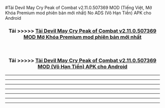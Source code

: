 #Tải Devil May Cry Peak of Combat v2.11.0.507369  MOD (Tiếng Việt, Mở Khóa Premium mod phiên bản mới nhất) No ADS (Vô Hạn Tiền) APK cho Android



<div align="center">
<h3>Tải >>>>> <a href="https://roarman.web.app/?vt=Devil May Cry Peak of Combat v2.11.0.507369 ">Tải Devil May Cry Peak of Combat v2.11.0.507369  MOD Mở Khóa Premium mod phiên bản mới nhất</a></h3><br>

<h3>Tải >>>>> <a href="https://roarman.web.app/?vt=Devil May Cry Peak of Combat v2.11.0.507369 ">Tải Devil May Cry Peak of Combat v2.11.0.507369  MOD (Vô Hạn Tiền) APK cho Android</a></h3>
</div>


----------------------------------------------------------

----------------------------------------------------------

----------------------------------------------------------

----------------------------------------------------------

----------------------------------------------------------

----------------------------------------------------------

----------------------------------------------------------

